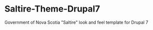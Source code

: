 Saltire-Theme-Drupal7
=====================

Government of Nova Scotia "Saltire" look and feel template for Drupal 7
